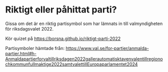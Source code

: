 # Riktigt eller påhittat parti?
Gissa om det är en riktig partisymbol som har lämnats in till valmyndigheten för riksdagsvalet 2022. 

Kör quizet på https://borsna.github.io/riktigt-parti-2022

Partisymboler hämtade från:
https://www.val.se/for-partier/anmalda-partier.html#h-Anmaldapartierforvaltillriksdagen2022gallerautomatisktavenvalentillregionochkommunfullmaktige2022samtvalettillEuropaparlamentet2024
